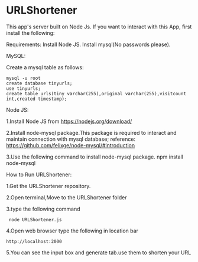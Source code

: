 # URLShortener

This app's  server built on Node Js.
If you want to interact with this App, first install the following:

Requirements:
Install Node JS.
Install mysql(No passwords please).

MySQL:

Create a mysql table as follows:

    mysql -u root
    create database tinyurls;
    use tinyurls;
    create table urls(tiny varchar(255),original varchar(255),visitcount int,created timestamp);

Node JS:

1.Install Node JS from https://nodejs.org/download/  
  

2.Install node-mysql package.This package is required to interact and maintain connection with mysql database;
    reference: https://github.com/felixge/node-mysql/#introduction
  
3.Use the following command to install node-mysql package.
  npm install node-mysql  

How to Run URLShortener:

1.Get the URLShortener repository.

2.Open terminal,Move to the URLShortener folder

3.type the following command

     node URLShortener.js
  
4.Open web browser type the following in location bar 

    http://localhost:2000
  
5.You can see the input box and generate tab.use them to shorten your URL


